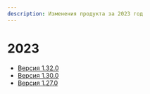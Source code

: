```yaml
---
description: Изменения продукта за 2023 год
---
```


# 2023

* [Версия 1.32.0](https://app.gitbook.com/o/BsAoKBoVeLoSLmNL74IE/s/TNAYMNZOkqs70ZT7p73L/\~/changes/230/release-notes/2023/versiya-1.32.0)
* [Версия 1.30.0](versiya-1.30.0.md)
* [Версия 1.27.0](versiya-1.27.0.md)



####

####

###
